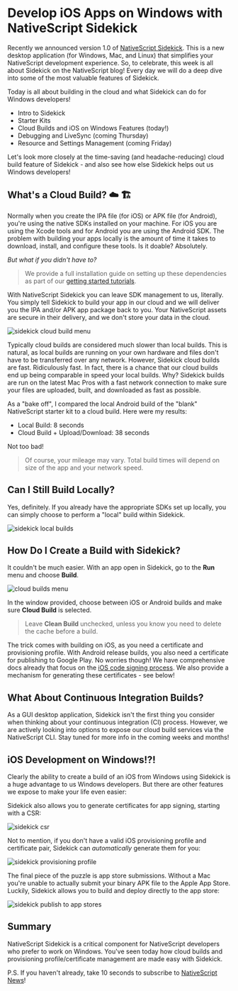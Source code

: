 # Develop iOS Apps on Windows with NativeScript Sidekick

Recently we announced version 1.0 of [NativeScript Sidekick](https://www.nativescript.org/nativescript-sidekick). This is a new desktop application (for Windows, Mac, and Linux) that simplifies your NativeScript development experience. So, to celebrate, this week is all about Sidekick on the NativeScript blog! Every day we will do a deep dive into some of the most valuable features of Sidekick.

Today is all about building in the cloud and what Sidekick can do for Windows developers!

- Intro to Sidekick
- Starter Kits
- Cloud Builds and iOS on Windows Features (today!)
- Debugging and LiveSync (coming Thursday)
- Resource and Settings Management (coming Friday)

Let's look more closely at the time-saving (and headache-reducing) cloud build feature of Sidekick - and also see how else Sidekick helps out us Windows developers!

## What's a Cloud Build? ☁️ 🏗️

Normally when you create the IPA file (for iOS) or APK file (for Android), you're using the native SDKs installed on your machine. For iOS you are using the Xcode tools and for Android you are using the Android SDK. The problem with building your apps locally is the amount of time it takes to download, install, and configure these tools. Is it doable? Absolutely.

*But what if you didn't have to?*

> We provide a full installation guide on setting up these dependencies as part of our [getting started tutorials](https://docs.nativescript.org/).

With NativeScript Sidekick you can leave SDK management to us, literally. You simply tell Sidekick to build your app in our cloud and we will deliver you the IPA and/or APK app package back to you. Your NativeScript assets are secure in their delivery, and we don't store your data in the cloud.

![sidekick cloud build menu](cloud-builds-menu.png)

Typically cloud builds are considered much slower than local builds. This is natural, as local builds are running on your own hardware and files don't have to be transferred over any network. However, Sidekick cloud builds are fast. Ridiculously fast. In fact, there is a chance that our cloud builds end up being comparable in speed your local builds. Why? Sidekick builds are run on the latest Mac Pros with a fast network connection to make sure your files are uploaded, built, and downloaded as fast as possible.

As a "bake off", I compared the local Android build of the "blank" NativeScript starter kit to a cloud build. Here were my results:

- Local Build: 8 seconds
- Cloud Build + Upload/Download: 38 seconds

Not too bad!

> Of course, your mileage may vary. Total build times will depend on size of the app and your network speed.

## Can I Still Build Locally?

Yes, definitely. If you already have the appropriate SDKs set up locally, you can simply choose to perform a "local" build within Sidekick.

![sidekick local builds](cloud-builds-local.png)

## How Do I Create a Build with Sidekick?

It couldn't be much easier. With an app open in Sidekick, go to the **Run** menu and choose **Build**.

![cloud builds menu](cloud-builds-build-menu.png)

In the window provided, choose between iOS or Android builds and make sure **Cloud Build** is selected.

> Leave **Clean Build** unchecked, unless you know you need to delete the cache before a build.

The trick comes with building on iOS, as you need a certificate and provisioning profile. With Android release builds, you also need a certificate for publishing to Google Play. No worries though! We have comprehensive docs already that focus on the [iOS code signing process](https://docs.nativescript.org/sidekick/user-guide/code-signing/code-signing-for-ios/ios-developer-program). We also provide a mechanism for generating these certificates - see below!

## What About Continuous Integration Builds?

As a GUI desktop application, Sidekick isn't the first thing you consider when thinking about your continuous integration (CI) process. However, we are actively looking into options to expose our cloud build services via the NativeScript CLI. Stay tuned for more info in the coming weeks and months!

## iOS Development on Windows!?!

Clearly the ability to create a build of an iOS from Windows using Sidekick is a huge advantage to us Windows developers. But there are other features we expose to make your life even easier:

Sidekick also allows you to generate certificates for app signing, starting with a CSR:

![sidekick csr](cloud-builds-csr.png)

Not to mention, if you don't have a valid iOS provisioning profile and certificate pair, Sidekick can *automatically* generate them for you:

![sidekick provisioning profile](cloud-builds-auto-gen.png)

The final piece of the puzzle is app store submissions. Without a Mac you're unable to actually submit your binary APK file to the Apple App Store. Luckily, Sidekick allows you to build and deploy directly to the app store:

![sidekick publish to app stores](cloud-builds-publish.png)

## Summary

NativeScript Sidekick is a critical component for NativeScript developers who prefer to work on Windows. You've seen today how cloud builds and provisioning profile/certificate management are made easy with Sidekick.

P.S. If you haven't already, take 10 seconds to subscribe to [NativeScript News](https://www.nativescript.org/nativescript-newsletter)!
